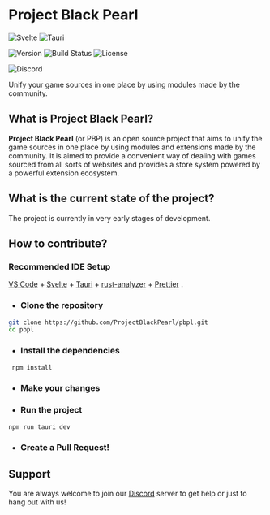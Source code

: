 # Project Black Pearl

![Svelte](https://img.shields.io/badge/Svelte-4A4A55?style=for-the-badge&logo=svelte&logoColor=FF3E00 'Svelte') ![Tauri](https://img.shields.io/badge/Tauri-4A4A55?style=for-the-badge&logo=tauri&logoColor=00D1B2 'Tauri')

![Version](https://img.shields.io/badge/Version-0.2.0-blue?style=for-the-badge) ![Build Status](https://img.shields.io/badge/Status-Beta-green?style=for-the-badge) ![License](https://img.shields.io/badge/License-BSD--3--Clause-blue?style=for-the-badge)

![Discord](https://img.shields.io/discord/1031496547696914482?label=Discord&logo=discord&logoColor=white&style=for-the-badge)

Unify your game sources in one place by using modules made by the community.

## What is Project Black Pearl?

**Project Black Pearl** (or PBP) is an open source project that aims to unify the game sources in one place by using modules and extensions made by the community. It is aimed to provide a convenient way of dealing with games sourced from all sorts of websites and provides a store system powered by a powerful extension ecosystem.

## What is the current state of the project?

The project is currently in very early stages of development.

## How to contribute?

### Recommended IDE Setup

[VS Code](https://code.visualstudio.com/) + [Svelte](https://marketplace.visualstudio.com/items?itemName=svelte.svelte-vscode) + [Tauri](https://marketplace.visualstudio.com/items?itemName=tauri-apps.tauri-vscode) + [rust-analyzer](https://marketplace.visualstudio.com/items?itemName=rust-lang.rust-analyzer) + [Prettier](https://marketplace.visualstudio.com/items?itemName=esbenp.prettier-vscode) .

-   ### Clone the repository

```bash
git clone https://github.com/ProjectBlackPearl/pbpl.git
cd pbpl
```

-   ### Install the dependencies

```bash
 npm install
```

-   ### Make your changes
-   ### Run the project

```bash
npm run tauri dev
```

-   ### Create a Pull Request!

## Support

You are always welcome to join our [Discord](https://discord.gg/NMwySKFjQY) server to get help or just to hang out with us!
